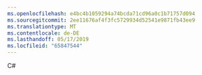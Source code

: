 ```yaml
---
ms.openlocfilehash: e4bc4b1059294a74bcda71cd96a0c1b71757d094
ms.sourcegitcommit: 2ee11676af4f3fc5729934d52541e9871fb43ee9
ms.translationtype: MT
ms.contentlocale: de-DE
ms.lasthandoff: 05/17/2019
ms.locfileid: "65847544"
---
```

C#